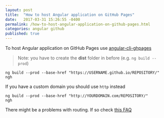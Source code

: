 ```yaml
---
layout: post
title:  "How to host Angular application on GitHub Pages"
date:   2017-03-31 15:26:55 -0400
permalink: /how-to-host-angular-application-on-github-pages.html
categories: angular github
published: true
---
```

To host Angular application on GitHub Pages use [angular-cli-ghpages](https://github.com/angular-buch/angular-cli-ghpages)

> Note: you have to create the **dist** folder in before (e.g. `ng build --prod`)

```
ng build --prod --base-href "https://USERNAME.github.io/REPOSITORY/"
ngh
```

If you have a custom domain you should use `http` instead

```
ng build --prod --base-href "http://YOURDOMAIN.com/REPOSITORY/"
ngh
```

There might be a problems with routing. If so check [this FAQ](https://github.com/angular-buch/angular-cli-ghpages/wiki/FAQ#why-is-the-routing-not-working-correctly-on-hard-reload-specific-to-github-pages-only)